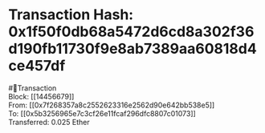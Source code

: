 
Transaction Hash: 0x1f50f0db68a5472d6cd8a302f36d190fb11730f9e8ab7389aa60818d4ce457df
====================================================================================
  
#💸Transaction  
Block: [[14456679]]  
From: [[0x7f268357a8c2552623316e2562d90e642bb538e5]]  
To: [[0x5b3256965e7c3cf26e11fcaf296dfc8807c01073]]  
Transferred: 0.025 Ether
